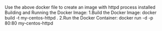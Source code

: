 Use the above docker file to create an image with httpd process installed
Building and Running the Docker Image:
1.Build the Docker Image:
docker build -t my-centos-httpd .
2.Run the Docker Container:
docker run -d -p 80:80 my-centos-httpd
